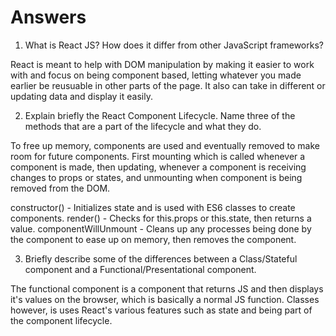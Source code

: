 # Answers

1. What is React JS? How does it differ from other JavaScript frameworks?

React is meant to help with DOM manipulation by making it easier to work with and focus on being component based, letting whatever you made earlier be 
reusuable in other parts of the page. It also can take in different or updating data and display it easily. 

2. Explain briefly the React Component Lifecycle. Name three of the methods that are a part of the lifecycle and what they do.

To free up memory, components are used and eventually removed to make room for future components. First mounting which is called whenever a component is made,
then updating, whenever a component is receiving changes to props or states,  and unmounting when component is being removed from the DOM. 

constructor() - Initializes state and is used with ES6 classes to create components. 
render() - Checks for this.props or this.state, then returns a value.
componentWillUnmount - Cleans up any processes being done by the component to ease up on memory, then removes the component. 

3. Briefly describe some of the differences between a Class/Stateful component and a Functional/Presentational component.

The functional component is a component that returns JS and then displays it's values on the browser, which is basically a normal JS function.
 Classes however, is uses React's various features such as state and being part of the component lifecycle. 

